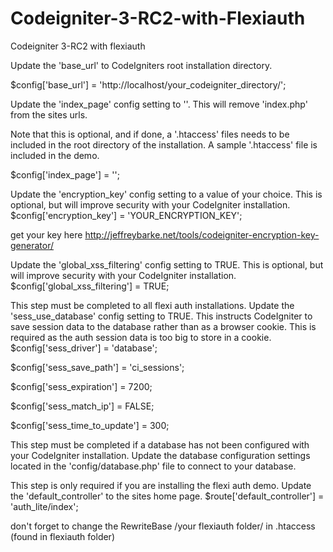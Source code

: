 # Codeigniter-3-RC2-with-Flexiauth
Codeigniter 3-RC2 with flexiauth 


Update the 'base_url' to CodeIgniters root installation directory.

$config['base_url'] = 'http://localhost/your_codeigniter_directory/';

Update the 'index_page' config setting to ''. This will remove 'index.php' from the sites urls.

Note that this is optional, and if done, a '.htaccess' files needs to be included in the root directory of the installation.
A sample '.htaccess' file is included in the demo.

$config['index_page'] = '';

Update the 'encryption_key' config setting to a value of your choice.
This is optional, but will improve security with your CodeIgniter installation.
$config['encryption_key'] = 'YOUR_ENCRYPTION_KEY';

get your key here 
http://jeffreybarke.net/tools/codeigniter-encryption-key-generator/

Update the 'global_xss_filtering' config setting to TRUE.
This is optional, but will improve security with your CodeIgniter installation.
$config['global_xss_filtering'] = TRUE;

This step must be completed to all flexi auth installations.
Update the 'sess_use_database' config setting to TRUE. This instructs CodeIgniter to save session data to the database rather than as a browser cookie.
This is required as the auth session data is too big to store in a cookie.
$config['sess_driver'] = 'database';

$config['sess_save_path'] = 'ci_sessions';

$config['sess_expiration'] = 7200;

$config['sess_match_ip'] = FALSE;

$config['sess_time_to_update'] = 300;


This step must be completed if a database has not been configured with your CodeIgniter installation.
Update the database configuration settings located in the 'config/database.php' file to connect to your database.

This step is only required if you are installing the flexi auth demo.
Update the 'default_controller' to the sites home page.
$route['default_controller'] = 'auth_lite/index';

don't forget to change the RewriteBase /your flexiauth folder/ in .htaccess (found in flexiauth folder)
